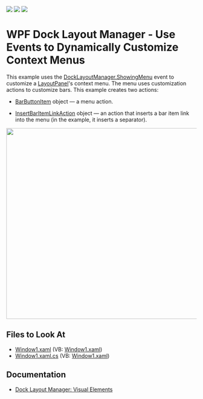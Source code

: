 <!-- default badges list -->
![](https://img.shields.io/endpoint?url=https://codecentral.devexpress.com/api/v1/VersionRange/128643513/22.2.2%2B)
[![](https://img.shields.io/badge/Open_in_DevExpress_Support_Center-FF7200?style=flat-square&logo=DevExpress&logoColor=white)](https://supportcenter.devexpress.com/ticket/details/E1751)
[![](https://img.shields.io/badge/📖_How_to_use_DevExpress_Examples-e9f6fc?style=flat-square)](https://docs.devexpress.com/GeneralInformation/403183)
<!-- default badges end -->

# WPF Dock Layout Manager - Use Events to Dynamically Customize Context Menus

This example uses the [DockLayoutManager.ShowingMenu](https://docs.devexpress.com/WPF/DevExpress.Xpf.Docking.DockLayoutManager.ShowingMenu) event to customize a [LayoutPanel](https://docs.devexpress.com/WPF/DevExpress.Xpf.Docking.LayoutPanel)'s context menu. The menu uses customization actions to customize bars. This example creates two actions:

- [BarButtonItem](https://docs.devexpress.com/WPF/DevExpress.Xpf.Bars.BarButtonItem) object — a menu action.


- [InsertBarItemLinkAction](https://docs.devexpress.com/WPF/DevExpress.Xpf.Bars.InsertBarItemLinkAction) object — an action that inserts a bar item link into the menu (in the example, it inserts a separator).

<img src="https://user-images.githubusercontent.com/12169834/175352251-7fd3e5b0-28d7-4d84-8773-6360532583d9.png" width=505px/>

<!-- default file list -->

## Files to Look At

* [Window1.xaml](./CS/DockManager_MenuCustomization/Window1.xaml) (VB: [Window1.xaml](./VB/DockManager_MenuCustomization/Window1.xaml))
* [Window1.xaml.cs](./CS/DockManager_MenuCustomization/Window1.xaml.cs) (VB: [Window1.xaml](./VB/DockManager_MenuCustomization/Window1.xaml))
<!-- default file list end -->

## Documentation

* [Dock Layout Manager: Visual Elements](http://docs.devexpress.com/WPF/6827/controls-and-libraries/layout-management/dock-windows/visual-elements)
